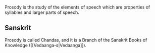 Prosody is the study of the elements of speech which are properties of syllables and larger parts of speech.

## Sanskrit

Prosody is called Chandas, and it is a Branch of the Sanskrit Books of Knowledge ([[Vedaanga-s|Vedaanga]]).